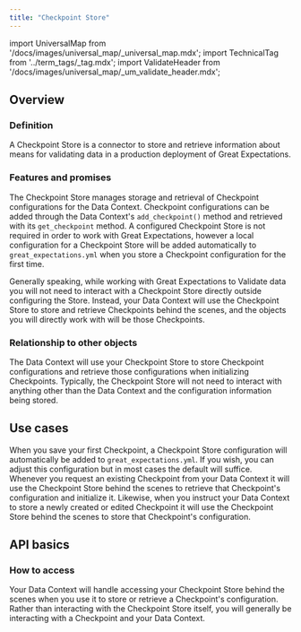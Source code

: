 ```yaml
---
title: "Checkpoint Store"
---
```

import UniversalMap from '/docs/images/universal_map/_universal_map.mdx';
import TechnicalTag from '../term_tags/_tag.mdx';
import ValidateHeader from '/docs/images/universal_map/_um_validate_header.mdx';


<UniversalMap setup='active' connect='inactive' create='inactive' validate='active'/> 

## Overview

### Definition

A Checkpoint Store is a connector to store and retrieve information about means for validating data in a production deployment of Great Expectations.

### Features and promises

The Checkpoint Store manages storage and retrieval of Checkpoint configurations for the Data Context.  Checkpoint configurations can be added through the Data Context's `add_checkpoint()` method and retrieved with its `get_checkpoint` method. A configured Checkpoint Store is not required in order to work with Great Expectations, however a local configuration for a Checkpoint Store will be added automatically to `great_expectations.yml` when you store a Checkpoint configuration for the first time.

Generally speaking, while working with Great Expectations to Validate data you will not need to interact with a Checkpoint Store directly outside configuring the Store.  Instead, your Data Context will use the Checkpoint Store to store and retrieve Checkpoints behind the scenes, and the objects you will directly work with will be those Checkpoints.

### Relationship to other objects

The Data Context will use your Checkpoint Store to store Checkpoint configurations and retrieve those configurations when initializing Checkpoints.  Typically, the Checkpoint Store will not need to interact with anything other than the Data Context and the configuration information being stored.

## Use cases

<ValidateHeader/>

When you save your first Checkpoint, a Checkpoint Store configuration will automatically be added to `great_expectations.yml`.  If you wish, you can adjust this configuration but in most cases the default will suffice.  Whenever you request an existing Checkpoint from your Data Context it will use the Checkpoint Store behind the scenes to retrieve that Checkpoint's configuration and initialize it.  Likewise, when you instruct your Data Context to store a newly created or edited Checkpoint it will use the Checkpoint Store behind the scenes to store that Checkpoint's configuration.

## API basics

### How to access

Your Data Context will handle accessing your Checkpoint Store behind the scenes when you use it to store or retrieve a Checkpoint's configuration.  Rather than interacting with the Checkpoint Store itself, you will generally be interacting with a Checkpoint and your Data Context.


